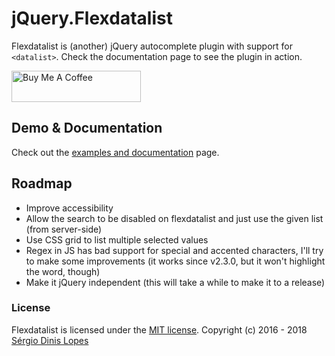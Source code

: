 jQuery.Flexdatalist
======

Flexdatalist is (another) jQuery autocomplete plugin with support for <code>&lt;datalist&gt;</code>. Check the documentation page to see the plugin in action.

<a href="https://www.buymeacoffee.com/00f100" target="_blank"><img src="https://cdn.buymeacoffee.com/buttons/v2/default-yellow.png" alt="Buy Me A Coffee" style="height: 50px !important;width: 207px !important;" ></a>

## Demo & Documentation ##

Check out the [examples and documentation](http://projects.sergiodinislopes.pt/flexdatalist/) page.

## Roadmap

- Improve accessibility
- Allow the search to be disabled on flexdatalist and just use the given list (from server-side)
- Use CSS grid to list multiple selected values
- Regex in JS has bad support for special and accented characters, I'll try to make some improvements (it works since v2.3.0, but it won't highlight the word, though)
- Make it jQuery independent (this will take a while to make it to a release)

### License
Flexdatalist is licensed under the [MIT license](http://opensource.org/licenses/MIT).
Copyright (c) 2016 - 2018 [Sérgio Dinis Lopes](http://github.com/sergiodlopes)